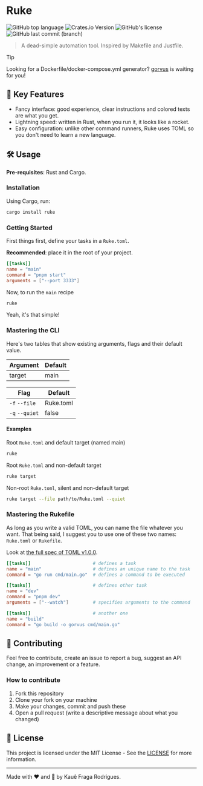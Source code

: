 # Ruke

![GitHub top language](https://img.shields.io/github/languages/top/kauefraga/ruke)
![Crates.io Version](https://img.shields.io/crates/v/ruke)
![GitHub's license](https://img.shields.io/github/license/kauefraga/ruke)
![GitHub last commit (branch)](https://img.shields.io/github/last-commit/kauefraga/ruke/main)

> A dead-simple automation tool. Inspired by Makefile and Justfile.

> [!TIP]
> Looking for a Dockerfile/docker-compose.yml generator? [gorvus](https://github.com/FelipeMCassiano/gorvus) is waiting for you!

## 🔑 Key Features

- Fancy interface: good experience, clear instructions and colored texts are what you get.
- Lightning speed: written in Rust, when you run it, it looks like a rocket.
- Easy configuration: unlike other command runners, Ruke uses TOML so you don't need to learn a new language.

## 🛠 Usage

**Pre-requisites**: Rust and Cargo.

### Installation

Using Cargo, run:

```bash
cargo install ruke
```

### Getting Started

First things first, define your tasks in a `Ruke.toml`.

**Recommended**: place it in the root of your project.

```toml
[[tasks]]
name = "main"
command = "pnpm start"
arguments = ["--port 3333"]
```

Now, to run the `main` recipe

```bash
ruke
```

Yeah, it's that simple!

### Mastering the CLI

Here's two tables that show existing arguments, flags and their default value.

| Argument | Default |
|----------|---------|
| target   | main    |

| Flag           | Default   |
|----------------|-----------|
| `-f` `--file`  | Ruke.toml |
| `-q` `--quiet` | false     |

#### Examples

Root `Ruke.toml` and default target (named main)

```bash
ruke
```

Root `Ruke.toml` and non-default target

```bash
ruke target
```

Non-root `Ruke.toml`, silent and non-default target

```bash
ruke target --file path/to/Ruke.toml --quiet
```

### Mastering the Rukefile

As long as you write a valid TOML, you can name the file whatever you want. That being said, I suggest you to use one of these two names: `Ruke.toml` or `Rukefile`.

Look at [the full spec of TOML v1.0.0](https://toml.io/en/v1.0.0).

```toml
[[tasks]]                       # defines a task
name = "main"                   # defines an unique name to the task
command = "go run cmd/main.go"  # defines a command to be executed

[[tasks]]                       # defines other task
name = "dev"
command = "pnpm dev"
arguments = ["--watch"]         # specifies arguments to the command

[[tasks]]                       # another one
name = "build"
command = "go build -o gorvus cmd/main.go"
```

## 💖 Contributing

Feel free to contribute, create an issue to report a bug, suggest an API change, an improvement or a feature.

### How to contribute

1. Fork this repository
2. Clone your fork on your machine
3. Make your changes, commit and push these
4. Open a pull request (write a descriptive message about what you changed)

## 📝 License

This project is licensed under the MIT License - See the [LICENSE](https://github.com/kauefraga/ruke/blob/main/LICENSE) for more information.

---

Made with ❤ and 🦀 by Kauê Fraga Rodrigues.
